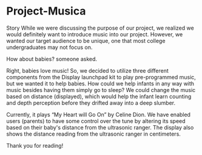 # Project-Musica

Story
While we were discussing the purpose of our project, we realized we would definitely want to introduce music into our project. However, we wanted our target audience to be unique, one that most college undergraduates may not focus on.

How about babies?
someone asked.

Right, babies love music!
So, we decided to utilize three different components from the Display launchpad kit to play pre-programmed music, but we wanted it to help babies. How could we help infants in any way with music besides having them simply go to sleep? We could change the music based on distance (displayed), which would help the infant learn counting and depth perception before they drifted away into a deep slumber.

Currently, it plays “My Heart will Go On” by Celine Dion. We have enabled users (parents) to have some control over the tune by altering its speed based on their baby's distance from the ultrasonic ranger. The display also shows the distance reading from the ultrasonic ranger in centimeters.

Thank you for reading!
